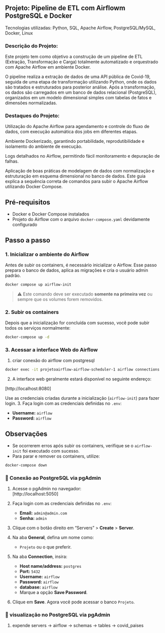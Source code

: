 ## Projeto: Pipeline de ETL com Airflowm PostgreSQL e Docker
Tecnologias utilizadas: Python, SQL, Apache Airflow, PostgreSQL/MySQL, Docker, Linux

### Descrição do Projeto:

Este projeto tem como objetivo a construção de um pipeline de ETL (Extração, Transformação e Carga) totalmente automatizado e orquestrado com Apache Airflow em ambiente Docker.

O pipeline realiza a extração de dados de uma API pública de Covid-19, seguida de uma etapa de transformação utilizando Python, onde os dados são tratados e estruturados para posterior análise. Após a transformação, os dados são carregados em um banco de dados relacional (PostgreSQL), organizados em um modelo dimensional simples com tabelas de fatos e dimensões normalizadas.

### Destaques do Projeto:

Utilização do Apache Airflow para agendamento e controle do fluxo de dados, com execução automática dos jobs em diferentes etapas.

Ambiente Dockerizado, garantindo portabilidade, reprodutibilidade e isolamento do ambiente de execução.

Logs detalhados no Airflow, permitindo fácil monitoramento e depuração de falhas.

Aplicação de boas práticas de modelagem de dados com normalização e estruturação em esquema dimensional no banco de dados.
Este guia explica a sequência correta de comandos para subir o Apache Airflow utilizando Docker Compose.

## Pré-requisitos

- Docker e Docker Compose instalados
- Projeto do Airflow com o arquivo `docker-compose.yaml` devidamente configurado

## Passo a passo

### 1. Inicializar o ambiente do Airflow

Antes de subir os containers, é necessário inicializar o Airflow. Esse passo prepara o banco de dados, aplica as migrações e cria o usuário admin padrão.

```bash
docker compose up airflow-init
```

> ⚠️ Este comando deve ser executado **somente na primeira vez** ou sempre que os volumes forem removidos.

### 2. Subir os containers

Depois que a inicialização for concluída com sucesso, você pode subir todos os serviços normalmente:

```bash
docker-compose up -d
```

### 3. Acessar a interface Web do Airflow
1. criar conexão do airflow com postgresql

```bash
docker exec -it projetoairflow-airflow-scheduler-1 airflow connections add 'postgres_etl' --conn-uri 'postgresql+psycopg2://airflow:airflow@postgres:5432/airflow'
```

2. A interface web geralmente estará disponível no seguinte endereço:


[http://localhost:8080]


Use as credenciais criadas durante a inicialização (`airflow-init`) para fazer login.
3. Faça login com as credenciais definidas no `.env`:
   - **Username:** `airflow`
   - **Password:** `airflow`

## Observações

- Se ocorrerem erros após subir os containers, verifique se o `airflow-init` foi executado com sucesso.
- Para parar e remover os containers, utilize:

```bash
docker-compose down
```
### 🔗 Conexão ao PostgreSQL via pgAdmin

1. Acesse o pgAdmin no navegador:  
   [http://localhost:5050]

2. Faça login com as credenciais definidas no `.env`:
   - **Email:** `admin@admin.com`
   - **Senha:** `admin`

3. Clique com o botão direito em “Servers” > **Create** > **Server**.

4. Na aba **General**, defina um nome como:
   - `Projeto` ou o que preferir.

5. Na aba **Connection**, insira:
   - **Host name/address:** `postgres`  
   - **Port:** `5432`  
   - **Username:** `airflow`  
   - **Password:** `airflow`
   - **database:** `airflow`  
   - Marque a opção **Save Password**.

6. Clique em **Save**. Agora você pode acessar o banco `Projeto`.

### 🔗 visualização no PostgreSQL via pgAdmin

1. expende servers -> airflow -> schemas -> tables -> covid_paises
